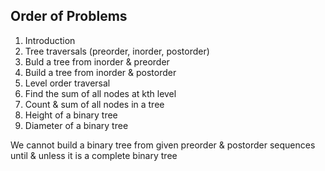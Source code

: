 ## Order of Problems

1. Introduction
2. Tree traversals (preorder, inorder, postorder)
3. Buld a tree from inorder & preorder
4. Build a tree from inorder & postorder
5. Level order traversal
6. Find the sum of all nodes at kth level
7. Count & sum of all nodes in a tree
8. Height of a binary tree
9. Diameter of a binary tree

We cannot build a binary tree from given preorder & postorder sequences until & unless it is a complete binary tree
